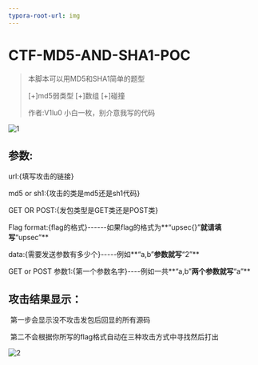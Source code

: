 ```yaml
---
typora-root-url: img
---
```


# CTF-MD5-AND-SHA1-POC

> 本脚本可以用MD5和SHA1简单的题型
>
> [+]md5弱类型		[+]数组		[+]碰撞
>
> 作者:V1lu0    小白一枚，别介意我写的代码

![1](/1.png)

## 参数:

url:{填写攻击的链接}

md5 or sh1:{攻击的类是md5还是sh1代码}

GET OR POST:{发包类型是GET类还是POST类}

Flag format:{flag的格式}------如果flag的格式为**“upsec{}”**就请填写**“upsec”**

data:{需要发送参数有多少个}-----例如**“a,b”**参数就写**“2”**

GET or POST 参数1:{第一个参数名字}----例如一共**“a,b”**两个参数就写**“a”**



## 攻击结果显示：

​	第一步会显示没不攻击发包后回显的所有源码

​	第二不会根据你所写的flag格式自动在三种攻击方式中寻找然后打出

![2](/2.png)







